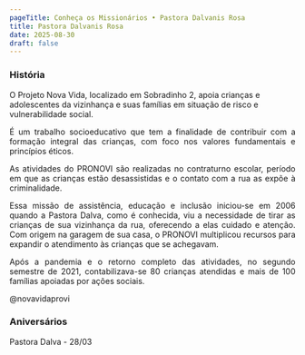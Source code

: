 ```yaml
---
pageTitle: Conheça os Missionários • Pastora Dalvanis Rosa
title: Pastora Dalvanis Rosa
date: 2025-08-30
draft: false
---
```

### História

O Projeto Nova Vida, localizado em Sobradinho 2, apoia crianças e adolescentes da vizinhança e suas famílias em situação de risco e vulnerabilidade social.

<p style="text-align: justify">É um trabalho socioeducativo que tem a finalidade de contribuir com a formação integral das crianças, com foco nos valores fundamentais e princípios éticos.</p><p style="text-align: justify">As atividades do PRONOVI são realizadas no contraturno escolar, período em que as crianças estão desassistidas e o contato com a rua as expõe à criminalidade.</p><p style="text-align: justify">Essa missão de assistência, educação e inclusão iniciou-se em 2006 quando a Pastora Dalva, como é conhecida, viu a necessidade de tirar as crianças de sua vizinhança da rua, oferecendo a elas cuidado e atenção. Com origem na garagem de sua casa, o PRONOVI multiplicou recursos para expandir o atendimento às crianças que se achegavam.</p><p style="text-align: justify">Após a pandemia e o retorno completo das atividades, no segundo semestre de 2021, contabilizava-se 80 crianças atendidas e mais de 100 famílias apoiadas por ações sociais.</p><p style="text-align: justify">@novavidaprovi</p>

### Aniversários

Pastora Dalva - 28/03